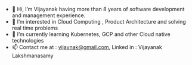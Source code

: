 - 👋 Hi, I’m Vijayanak having more than 8 years of software development and management experience. 
- 👀 I’m interested in Cloud Computing , Product Architecture and solving real time problems
- 🌱 I’m currently learning Kubernetes, GCP and other Cloud native technologies
- 📫 Contact me at : vijaynak@gmail.com, Linked in : Vijayanak Lakshmanasamy

<!---
vijayanaklak/vijayanaklak is a ✨ special ✨ repository because its `README.md` (this file) appears on your GitHub profile.
You can click the Preview link to take a look at your changes.
--->
